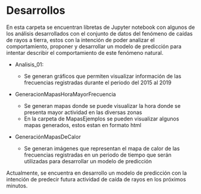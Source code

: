 # Desarrollos 

En esta carpeta se encuentran libretas de Jupyter notebook con algunos de los análisis desarrollados con el conjunto de datos del fenómeno de caídas de rayos a tierra, estos con la intención de poder analizar el comportamiento, proponer y desarrollar un modelo de predicción para intentar describir el comportamiento de este fenómeno natural.

* Analisis_01:
  * Se generan gráficos que permiten visualizar información de las frecuencias registradas durante el periodo del 2015 al 2019
    
* GeneracionMapasHoraMayorFrecuencia
  * Se generan mapas donde se puede visualizar la hora donde se presenta mayor actividad en las diversas zonas
  * En la carpeta de MapasEjemplos se pueden visualizar algunos mapas generados, estos estan en formato html
 
* GeneraciónMapasDeCalor
  * Se generan imágenes que representan el mapa de calor de las frecuencias registradas en un periodo de tiempo que serán utilizadas para desarrollar un modelo de predicción
 
Actualmente, se encuentra en desarrollo un modelo de predicción con la intención de predecir futura actividad de caída de rayos en los próximos minutos.
